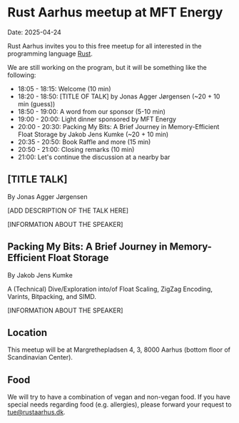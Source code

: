 # Rust Aarhus meetup at MFT Energy

Date: 2025-04-24

Rust Aarhus invites you to this free meetup for all interested in the programming language [Rust].

We are still working on the program, but it will be something like the following:

- 18:05 - 18:15: Welcome (10 min)
- 18:20 - 18:50: [TITLE OF TALK] by Jonas Agger Jørgensen (~20 + 10 min (guess))
- 18:50 - 19:00: A word from our sponsor (5-10 min)
- 19:00 - 20:00: Light dinner sponsored by MFT Energy
- 20:00 - 20:30: Packing My Bits: A Brief Journey in Memory-Efficient Float Storage by Jakob Jens Kumke (~20 + 10 min)
- 20:35 - 20:50: Book Raffle and more (15 min)
- 20:50 - 21:00: Closing remarks (10 min)
- 21:00: Let's continue the discussion at a nearby bar


## [TITLE TALK]

By Jonas Agger Jørgensen

[ADD DESCRIPTION OF THE TALK HERE]

[INFORMATION ABOUT THE SPEAKER]


## Packing My Bits: A Brief Journey in Memory-Efficient Float Storage

By Jakob Jens Kumke

A (Technical) Dive/Exploration into/of Float Scaling, ZigZag Encoding, Varints, Bitpacking, and SIMD.

[INFORMATION ABOUT THE SPEAKER]


## Location
This meetup will be at Margrethepladsen 4, 3, 8000 Aarhus (bottom floor of Scandinavian Center).


## Food
We will try to have a combination of vegan and non-vegan food. If you have special needs regarding food (e.g. allergies), please forward your request to tue@rustaarhus.dk.


[rust]: https://www.rust-lang.org/
